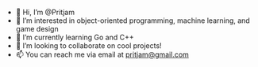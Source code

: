 - 👋 Hi, I’m @Pritjam
- 👀 I’m interested in object-oriented programming, machine learning, and game design
- 🌱 I’m currently learning Go and C++
- 💞️ I’m looking to collaborate on cool projects!
- 📫 You can reach me via email at pritjam@gmail.com
